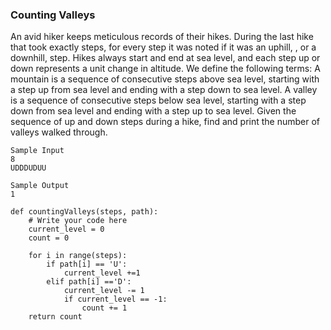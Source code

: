 ### Counting Valleys

An avid hiker keeps meticulous records of their hikes. During the last hike that took exactly  steps, for every step it was noted if it was an uphill, , or a downhill,  step. Hikes always start and end at sea level, and each step up or down represents a  unit change in altitude. We define the following terms:
A mountain is a sequence of consecutive steps above sea level, starting with a step up from sea level and ending with a step down to sea level.
A valley is a sequence of consecutive steps below sea level, starting with a step down from sea level and ending with a step up to sea level.
Given the sequence of up and down steps during a hike, find and print the number of valleys walked through.

```
Sample Input
8
UDDDUDUU

Sample Output
1
```

```
def countingValleys(steps, path):
    # Write your code here
    current_level = 0
    count = 0
    
    for i in range(steps):
        if path[i] == 'U':
            current_level +=1
        elif path[i] =='D':
            current_level -= 1
            if current_level == -1:
                count += 1
    return count
        
 ```
